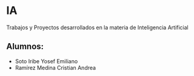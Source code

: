 # IA
Trabajos y Proyectos desarrollados en la materia de Inteligencia Artificial

## Alumnos:
- Soto Iribe Yosef Emiliano
- Ramírez Medina Cristian Andrea
